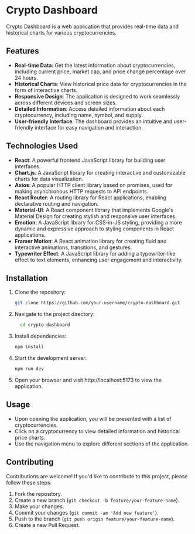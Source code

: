 # Crypto Dashboard

Crypto Dashboard is a web application that provides real-time data and historical charts for various cryptocurrencies.

## Features

- **Real-time Data**: Get the latest information about cryptocurrencies, including current price, market cap, and price change percentage over 24 hours.
- **Historical Charts**: View historical price data for cryptocurrencies in the form of interactive charts.
- **Responsive Design**: The application is designed to work seamlessly across different devices and screen sizes.
- **Detailed Information**: Access detailed information about each cryptocurrency, including name, symbol, and supply.
- **User-friendly Interface**: The dashboard provides an intuitive and user-friendly interface for easy navigation and interaction.

## Technologies Used

- **React**: A powerful frontend JavaScript library for building user interfaces.
- **Chart.js**: A JavaScript library for creating interactive and customizable charts for data visualization.
- **Axios**: A popular HTTP client library based on promises, used for making asynchronous HTTP requests to API endpoints.
- **React Router**: A routing library for React applications, enabling declarative routing and navigation.
- **Material-UI**: A React component library that implements Google's Material Design for creating stylish and responsive user interfaces.
- **Emotion**: A JavaScript library for CSS-in-JS styling, providing a more dynamic and expressive approach to styling components in React applications.
- **Framer Motion**: A React animation library for creating fluid and interactive animations, transitions, and gestures.
- **Typewriter Effect**: A JavaScript library for adding a typewriter-like effect to text elements, enhancing user engagement and interactivity.

## Installation

1. Clone the repository:

   ```bash
   git clone https://github.com/your-username/crypto-dashboard.git
   ```

2. Navigate to the project directory:

   ```bash
     cd crypto-dashboard
   ```

3. Install dependencies:

   ```bash
   npm install
   ```

4. Start the development server:

   ```bash
   npm run dev
   ```

5. Open your browser and visit http://localhost:5173 to view the application.

## Usage

- Upon opening the application, you will be presented with a list of cryptocurrencies.
- Click on a cryptocurrency to view detailed information and historical price charts.
- Use the navigation menu to explore different sections of the application.

## Contributing

Contributions are welcome! If you'd like to contribute to this project, please follow these steps:

1. Fork the repository.
2. Create a new branch (`git checkout -b feature/your-feature-name`).
3. Make your changes.
4. Commit your changes (`git commit -am 'Add new feature'`).
5. Push to the branch (`git push origin feature/your-feature-name`).
6. Create a new Pull Request.
